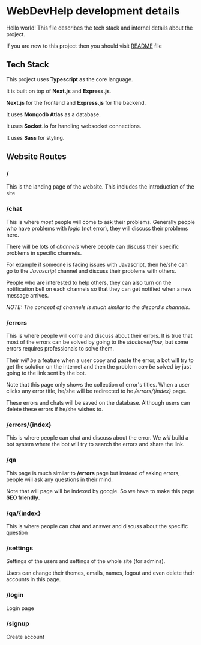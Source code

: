 # WebDevHelp development details

Hello world! This file describes the tech stack and internel details about the project.

If you are new to this project then you should visit [README](README.md) file

## Tech Stack

This project uses **Typescript** as the core language.

It is built on top of **Next.js** and **Express.js**.

**Next.js** for the frontend and **Express.js** for the backend.

It uses **Mongodb Atlas** as a database.

It uses **Socket.io** for handling websocket connections.

It uses **Sass** for styling.

## Website Routes

### /

This is the landing page of the website. This includes the introduction of the site

### /chat

This is where *most* people will come to ask their problems.
Generally people who have problems with *logic* (not error), they will discuss their problems here.

There will be lots of *channels* where people can discuss their specific problems in specific channels.

For example if someone is facing issues with Javascript, then he/she can go to the *Javascript* channel and discuss their problems with others.

People who are interested to help others, they can also turn on the notification bell on each channels so that they can get notified when a new message arrives.

*NOTE: The concept of channels is much similar to the discord's channels*.

### /errors

This is where people will come and discuss about their errors. It is true that most of the errors can be solved by going to the *stackoverflow*, but some errors requires professionals to solve them.

Their *will be* a feature when a user copy and paste the error, a bot will try to get the solution on the internet and then the problem *can be* solved by just going to the link sent by the bot.

Note that this page only shows the collection of error's titles. When a user clicks any error title, he/she will be redirected to he */errors/{index}* page.

These errors and chats will be saved on the database. Although users can delete these errors if he/she wishes to.

### /errors/{index}

This is where people can chat and discuss about the error. We *will* build a bot system where the bot will try to search the errors and share the link.

### /qa

This page is much similar to **/errors** page but instead of asking errors, people will ask any questions in their mind.

Note that will page will be indexed by google. So we have to make this page **SEO friendly**.

### /qa/{index}

This is where people can chat and answer and discuss about the specific question

### /settings

Settings of the users and settings of the whole site (for admins).

Users can change their themes, emails, names, logout and even delete their accounts in this page.

### /login

Login page

### /signup

Create account
